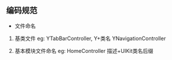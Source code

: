 ## 编码规范
* 文件命名
1. 基类文件 
 eg: YTabBarController,  Y+类名
     YNavigationController
      
2. 基本模块文件命名
 eg: HomeController    描述+UIKit类名后缀
     


